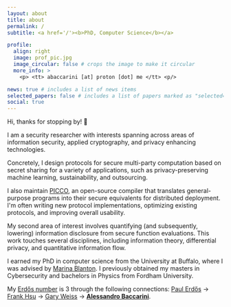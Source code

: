 ```yaml
---
layout: about
title: about
permalink: /
subtitle: <a href='/'><b>PhD, Computer Science</b></a>

profile:
  align: right
  image: prof_pic.jpg
  image_circular: false # crops the image to make it circular
  more_info: >
    <p> <tt> abaccarini [at] proton [dot] me </tt> <p/>

news: true # includes a list of news items
selected_papers: false # includes a list of papers marked as "selected={true}"
social: true
---
```


Hi, thanks for stopping by! 👋

I am a security researcher with interests spanning across areas of information security, applied cryptography, and privacy enhancing technologies.

Concretely, I design protocols for secure multi-party computation based on secret sharing for a variety of applications, such as privacy-preserving machine learning, sustainability, and outsourcing. 
<!-- This requires synthesizing many research domains in order to build highly performant solutions. -->
I also maintain [PICCO](https://github.com/applied-crypto-lab/picco/), an open-source compiler that translates general-purpose programs into their secure equivalents for distributed deployment. I'm often  writing new protocol implementations, optimizing existing protocols, and improving overall usability.

My second area of interest involves quantifying (and subsequently, lowering) information disclosure from secure function evaluations. This work touches several disciplines, including information theory, differential privacy, and quantitative information flow.

I earned my PhD in computer science from the University at Buffalo, where I was advised by [Marina Blanton](https://www.acsu.buffalo.edu/~mblanton/). 
I previously obtained my masters in Cybersecurity and bachelors in Physics from Fordham University. 
<!-- When I'm not doing science, I'm probably spending way too much time tweaking my Neovim config -- check out my [dotfiles here](https://github.com/abaccarini/dotfiles)! -->

My [Erdős number](https://sites.google.com/oakland.edu/grossman/home/the-erdoes-number-project) is 3 through the following connections: [Paul Erdős](https://en.wikipedia.org/wiki/Paul_Erd%C5%91s) &rarr; [Frank Hsu](https://www.fordham.edu/academics/departments/computer-and-information-science/faculty-and-administration/frank-hsu/) &rarr; [Gary Weiss](https://storm.cis.fordham.edu/~gweiss/) &rarr; **[Alessandro Baccarini](/)**.
